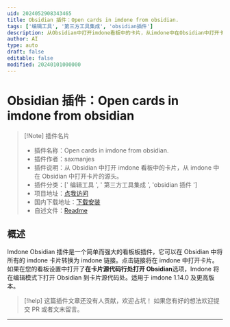 ```yaml
---
uid: 2024052908343465
title: Obsidian 插件：Open cards in imdone from obsidian.
tags: ['编辑工具', '第三方工具集成', 'obsidian插件']
description: 从Obsidian中打开imdone看板中的卡片，从imdone中在Obsidian中打开卡片的源头。
author: AI
type: auto
draft: false
editable: false
modified: 20240101000000
---
```


# Obsidian 插件：Open cards in imdone from obsidian

> [!Note] 插件名片
> - 插件名称：Open cards in imdone from obsidian.
> - 插件作者：saxmanjes
> - 插件说明：从 Obsidian 中打开 imdone 看板中的卡片，从 imdone 中在 Obsidian 中打开卡片的源头。
> - 插件分类：[' 编辑工具 ', ' 第三方工具集成 ', 'obsidian 插件 ']
> - 项目地址：[点我访问](https://github.com/imdone/imdone-obsidian-plugin)
> - 国内下载地址：[下载安装](https://pkmer.cn/products/plugin/pluginMarket/?imdone-obsidian-plugin)
> - 自述文件：[Readme](https://ghproxy.net/https://raw.githubusercontent.com/imdone/imdone-obsidian-plugin/master/README.md)

## 概述

Imdone Obsidian 插件是一个简单而强大的看板板插件，它可以在 Obsidian 中将所有的 imdone 卡片转换为 imdone 链接。点击链接将在 imdone 中打开卡片。如果在您的看板设置中打开了**在卡片源代码行处打开 Obsidian**选项，Imdone 将在编辑模式下打开 Obsidian 到卡片源代码处。适用于 imdone 1.14.0 及更高版本。

> [!help]
> 这篇插件文章还没有人贡献，欢迎占坑！
> 如果您有好的想法欢迎提交 PR 或者文末留言。

---



